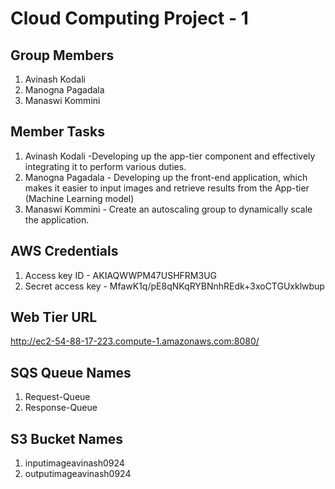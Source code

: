 # Cloud Computing Project - 1

## Group Members

1. Avinash Kodali
2. Manogna Pagadala
3. Manaswi Kommini

## Member Tasks

1. Avinash Kodali -Developing up the app-tier component and effectively integrating it to perform various duties.
2. Manogna Pagadala - Developing up the front-end application, which makes it easier to input images and retrieve results from the App-tier (Machine Learning model)
3. Manaswi Kommini - Create an autoscaling group to dynamically scale the application. 

## AWS Credentials

1. Access key ID - AKIAQWWPM47USHFRM3UG
2. Secret access key - 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

## Web Tier URL

http://ec2-54-88-17-223.compute-1.amazonaws.com:8080/

## SQS Queue Names

1. Request-Queue
2. Response-Queue

## S3 Bucket Names

1. inputimageavinash0924
2. outputimageavinash0924